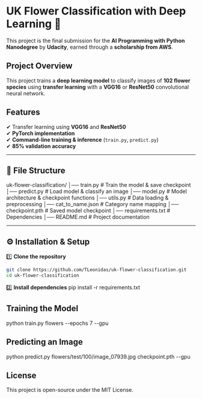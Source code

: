 # UK Flower Classification with Deep Learning 🌸

This project is the final submission for the **AI Programming with Python Nanodegree** by **Udacity**, earned through a **scholarship from AWS**.

## Project Overview
This project trains a **deep learning model** to classify images of **102 flower species** using **transfer learning** with a **VGG16** or **ResNet50** convolutional neural network.

## Features
✔ Transfer learning using **VGG16** and **ResNet50**  
✔ **PyTorch implementation**  
✔ **Command-line training & inference** (`train.py`, `predict.py`)  
✔ **85% validation accuracy**

---

## 📂 File Structure
uk-flower-classification/
│── train.py            # Train the model & save checkpoint
│── predict.py          # Load model & classify an image
│── model.py            # Model architecture & checkpoint functions
│── utils.py            # Data loading & preprocessing
│── cat_to_name.json    # Category name mapping
│── checkpoint.pth      # Saved model checkpoint
│── requirements.txt    # Dependencies
│── README.md           # Project documentation

---

## ⚙️ Installation & Setup
1️⃣ **Clone the repository**  
```bash
git clone https://github.com/TLeonidas/uk-flower-classification.git
cd uk-flower-classification
```
2️⃣ **Install dependencies**
pip install -r requirements.txt

## Training the Model
python train.py flowers --epochs 7 --gpu

## Predicting an Image
python predict.py flowers/test/100/image_07939.jpg checkpoint.pth --gpu

## License
This project is open-source under the MIT License.
